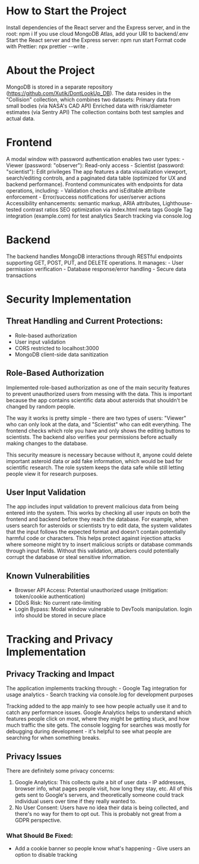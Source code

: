 # How to Start the Project
Install dependencies of the React server and the Express server, and in the root: npm i
If you use cloud MongoDB Atlas, add your URI to backend/.env
Start the React server and the Express server: npm run start
Format code with Prettier: npx prettier --write .

# About the Project
MongoDB is stored in a separate repository (https://github.com/Xutik/DontLookUp_DB). The data resides in the "Collision" collection, which combines two datasets: Primary data from small bodies (via NASA's CAD API) Enriched data with risk/diameter estimates (via Sentry API) The collection contains both test samples and actual data.

# Frontend
A modal window with password authentication enables two user types: - Viewer (password: "observer"): Read-only access - Scientist (password: "scientist"): Edit privileges The app features a data visualization viewport, search/editing controls, and a paginated data table (optimized for UX and backend performance). Frontend communicates with endpoints for data operations, including: - Validation checks and isEditable attribute enforcement - Error/success notifications for user/server actions Accessibility enhancements: semantic markup, ARIA attributes, Lighthouse-tested contrast ratios SEO optimization via index.html meta tags Google Tag integration (example.com) for test analytics Search tracking via console.log

# Backend
The backend handles MongoDB interactions through RESTful endpoints supporting GET, POST, PUT, and DELETE operations. It manages: - User permission verification - Database response/error handling - Secure data transactions

# Security Implementation
## Threat Handling and Current Protections:
- Role-based authorization
- User input validation
- CORS restricted to localhost:3000
- MongoDB client-side data sanitization
## Role-Based Authorization
Implemented role-based authorization as one of the main security features to prevent unauthorized users from messing with the data. This is important because the app contains scientific data about asteroids that shouldn't be changed by random people.

The way it works is pretty simple - there are two types of users: "Viewer" who can only look at the data, and "Scientist" who can edit everything. The frontend checks which role you have and only shows the editing buttons to scientists. The backend also verifies your permissions before actually making changes to the database.

This security measure is necessary because without it, anyone could delete important asteroid data or add fake information, which would be bad for scientific research. The role system keeps the data safe while still letting people view it for research purposes.

## User Input Validation
The app includes input validation to prevent malicious data from being entered into the system. This works by checking all user inputs on both the frontend and backend before they reach the database. For example, when users search for asteroids or scientists try to edit data, the system validates that the input follows the expected format and doesn't contain potentially harmful code or characters. This helps protect against injection attacks where someone might try to insert malicious scripts or database commands through input fields. Without this validation, attackers could potentially corrupt the database or steal sensitive information.

## Known Vulnerabilities
- Browser API Access: Potential unauthorized usage (mitigation: token/cookie authentication)
- DDoS Risk: No current rate-limiting
- Login Bypass: Modal window vulnerable to DevTools manipulation. login info should be stored in secure place
# Tracking and Privacy Implementation
## Privacy Tracking and Impact
The application implements tracking through: - Google Tag integration for usage analytics - Search tracking via console.log for development purposes

Tracking added to the app mainly to see how people actually use it and to catch any performance issues. Google Analytics helps to understand which features people click on most, where they might be getting stuck, and how much traffic the site gets. The console logging for searches was mostly for debugging during development - it's helpful to see what people are searching for when something breaks.

## Privacy Issues
There are definitely some privacy concerns:

1. Google Analytics: This collects quite a bit of user data - IP addresses, browser info, what pages people visit, how long they stay, etc. All of this gets sent to Google's servers, and theoretically someone could track individual users over time if they really wanted to.
2. No User Consent: Users have no idea their data is being collected, and there's no way for them to opt out. This is probably not great from a GDPR perspective.

### What Should Be Fixed: 
- Add a cookie banner so people know what's happening - Give users an option to disable tracking
